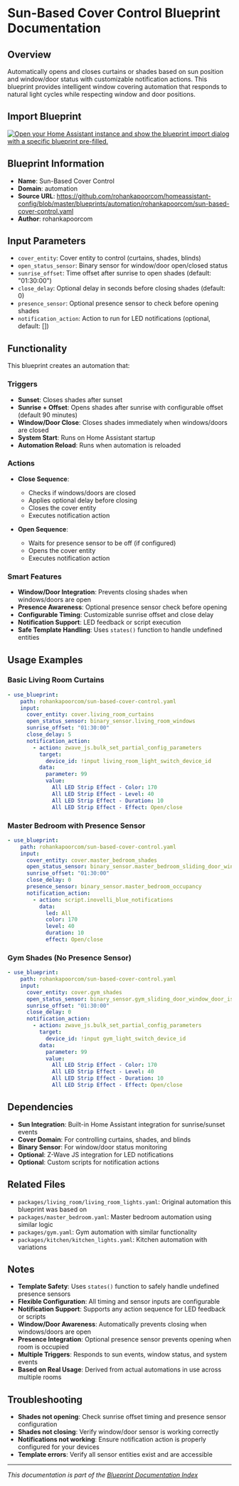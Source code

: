 # Sun-Based Cover Control Blueprint Documentation

## Overview
Automatically opens and closes curtains or shades based on sun position and window/door status with customizable notification actions. This blueprint provides intelligent window covering automation that responds to natural light cycles while respecting window and door positions.

## Import Blueprint

[![Open your Home Assistant instance and show the blueprint import dialog with a specific blueprint pre-filled.](https://my.home-assistant.io/badges/blueprint_import.svg)](https://my.home-assistant.io/redirect/blueprint_import/?blueprint_url=https%3A//github.com/rohankapoorcom/homeassistant-config/blob/master/blueprints/automation/rohankapoorcom/sun-based-cover-control.yaml)

## Blueprint Information
- **Name**: Sun-Based Cover Control
- **Domain**: automation
- **Source URL**: https://github.com/rohankapoorcom/homeassistant-config/blob/master/blueprints/automation/rohankapoorcom/sun-based-cover-control.yaml
- **Author**: rohankapoorcom

## Input Parameters
- `cover_entity`: Cover entity to control (curtains, shades, blinds)
- `open_status_sensor`: Binary sensor for window/door open/closed status
- `sunrise_offset`: Time offset after sunrise to open shades (default: "01:30:00")
- `close_delay`: Optional delay in seconds before closing shades (default: 0)
- `presence_sensor`: Optional presence sensor to check before opening shades
- `notification_action`: Action to run for LED notifications (optional, default: [])

## Functionality
This blueprint creates an automation that:

### Triggers
- **Sunset**: Closes shades after sunset
- **Sunrise + Offset**: Opens shades after sunrise with configurable offset (default 90 minutes)
- **Window/Door Close**: Closes shades immediately when windows/doors are closed
- **System Start**: Runs on Home Assistant startup
- **Automation Reload**: Runs when automation is reloaded

### Actions
- **Close Sequence**: 
  - Checks if windows/doors are closed
  - Applies optional delay before closing
  - Closes the cover entity
  - Executes notification action
  
- **Open Sequence**:
  - Waits for presence sensor to be off (if configured)
  - Opens the cover entity
  - Executes notification action

### Smart Features
- **Window/Door Integration**: Prevents closing shades when windows/doors are open
- **Presence Awareness**: Optional presence sensor check before opening
- **Configurable Timing**: Customizable sunrise offset and close delay
- **Notification Support**: LED feedback or script execution
- **Safe Template Handling**: Uses `states()` function to handle undefined entities

## Usage Examples

### Basic Living Room Curtains
```yaml
- use_blueprint:
    path: rohankapoorcom/sun-based-cover-control.yaml
    input:
      cover_entity: cover.living_room_curtains
      open_status_sensor: binary_sensor.living_room_windows
      sunrise_offset: "01:30:00"
      close_delay: 5
      notification_action:
        - action: zwave_js.bulk_set_partial_config_parameters
          target:
            device_id: !input living_room_light_switch_device_id
          data:
            parameter: 99
            value:
              All LED Strip Effect - Color: 170
              All LED Strip Effect - Level: 40
              All LED Strip Effect - Duration: 10
              All LED Strip Effect - Effect: Open/close
```

### Master Bedroom with Presence Sensor
```yaml
- use_blueprint:
    path: rohankapoorcom/sun-based-cover-control.yaml
    input:
      cover_entity: cover.master_bedroom_shades
      open_status_sensor: binary_sensor.master_bedroom_sliding_door_window_door_is_open
      sunrise_offset: "01:30:00"
      close_delay: 0
      presence_sensor: binary_sensor.master_bedroom_occupancy
      notification_action:
        - action: script.inovelli_blue_notifications
          data:
            led: All
            color: 170
            level: 40
            duration: 10
            effect: Open/close
```

### Gym Shades (No Presence Sensor)
```yaml
- use_blueprint:
    path: rohankapoorcom/sun-based-cover-control.yaml
    input:
      cover_entity: cover.gym_shades
      open_status_sensor: binary_sensor.gym_sliding_door_window_door_is_open
      sunrise_offset: "01:30:00"
      close_delay: 0
      notification_action:
        - action: zwave_js.bulk_set_partial_config_parameters
          target:
            device_id: !input gym_light_switch_device_id
          data:
            parameter: 99
            value:
              All LED Strip Effect - Color: 170
              All LED Strip Effect - Level: 40
              All LED Strip Effect - Duration: 10
              All LED Strip Effect - Effect: Open/close
```

## Dependencies
- **Sun Integration**: Built-in Home Assistant integration for sunrise/sunset events
- **Cover Domain**: For controlling curtains, shades, and blinds
- **Binary Sensor**: For window/door status monitoring
- **Optional**: Z-Wave JS integration for LED notifications
- **Optional**: Custom scripts for notification actions

## Related Files
- `packages/living_room/living_room_lights.yaml`: Original automation this blueprint was based on
- `packages/master_bedroom.yaml`: Master bedroom automation using similar logic
- `packages/gym.yaml`: Gym automation with similar functionality
- `packages/kitchen/kitchen_lights.yaml`: Kitchen automation with variations

## Notes
- **Template Safety**: Uses `states()` function to safely handle undefined presence sensors
- **Flexible Configuration**: All timing and sensor inputs are configurable
- **Notification Support**: Supports any action sequence for LED feedback or scripts
- **Window/Door Awareness**: Automatically prevents closing when windows/doors are open
- **Presence Integration**: Optional presence sensor prevents opening when room is occupied
- **Multiple Triggers**: Responds to sun events, window status, and system events
- **Based on Real Usage**: Derived from actual automations in use across multiple rooms

## Troubleshooting
- **Shades not opening**: Check sunrise offset timing and presence sensor configuration
- **Shades not closing**: Verify window/door sensor is working correctly
- **Notifications not working**: Ensure notification action is properly configured for your devices
- **Template errors**: Verify all sensor entities exist and are accessible

---
*This documentation is part of the [Blueprint Documentation Index](../README.md)*
